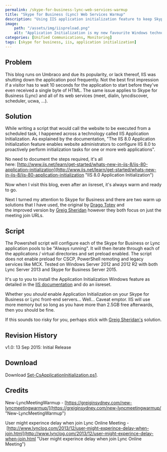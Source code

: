 ```yaml
---
permalink: /skype-for-business-lync-web-services-warmup
title: "Skype for Business (Lync) Web Services Warmup"
description: "Using IIS application initialization feature to keep Skype for Business (Lync) web services running"
image:
    path: "/assets/img/iispreload.png"
    alt: "Application Initialization is my new favourite Windows technology"
categories: [Unified Communications, Monitoring]
tags: [skype for business, iis, application initialization]
---
```


## Problem

This blog runs on Umbraco and due its popularity, or lack thereof, IIS was shutting down the application pool frequently. Not the best first impression if a visitor has to wait 10 seconds for the application to start before they've even received a single byte of HTML. The same issue applies to Skype for Business (Lync) and all of its web services (meet, dialin, lyncdiscover, scheduler, ucwa, ...).

## Solution

While writing a script that would call the website to be executed from a scheduled task, I happened across a technology called IIS Application Initialization. As explained by the documentation, "<span>The IIS 8.0 Application Initialization feature enables website administrators to configure IIS 8.0 to proactively perform initialization tasks for one or more web applications</span>".

No need to document the steps required, it's all here: [http://www.iis.net/learn/get-started/whats-new-in-iis-8/iis-80-application-initialization](http://www.iis.net/learn/get-started/whats-new-in-iis-8/iis-80-application-initialization "IIS 8.0 Application Initialization")

Now when I visit this blog, even after an iisreset, it's always warm and ready to go.

<span>Next I turned my attention to Skype for Business and there are two warm up solutions that I have used, the original by [Drago Totev](http://www.lynclog.com/2013/12/user-might-experince-delay-when-join.html "User might experince delay when join Lync Online Meeting") and the improved version by [Greig Sheridan](https://greiginsydney.com/new-lyncmeetingwarmup/ "New-LyncMeetingWarmup") however they both focus on just the meeting join URLs. </span>

## Script

The Powershell script will configure each of the Skype for Business or Lync application pools to be "Always running". It will then iterate through each of the applications / virtual directories and set preload enabled. The script does not enable preload for CSCP, PowerShell remoting and legacy services like MCX. Tested on Windows Server 2012 and 2012 R2 with both Lync Server 2013 and Skype for Business Server 2015.

It's up to you to install the Application Initialization Windows feature as detailed in the [IIS documentation](http://www.iis.net/learn/get-started/whats-new-in-iis-8/iis-80-application-initialization "IIS 8.0 Application Initialization") and do an iisreset.

Whether you _should_ enable Application Initialization on your Skype for Business or Lync front-end servers... Well... Caveat emptor. IIS will use more memory but so long as you have more than 2.5GB free afterwards, then you should be fine.

If this sounds too risky for you, perhaps stick with [Greig Sheridan's](https://greiginsydney.com/new-lyncmeetingwarmup/ "New-LyncMeetingWarmup") solution.

## Revision History

v1.0: 13 Sep 2015: Initial Release

## Download

Download [Set-CsApplicationInitialization.ps1](/assets/misc/set-csapplicationinitialization.zip "Set-CsApplicationInitialization.zip").

## Credits

New-LyncMeetingWarmup - [https://greiginsydney.com/new-lyncmeetingwarmup/](https://greiginsydney.com/new-lyncmeetingwarmup/ "New-LyncMeetingWarmup")

User might experince delay when join Lync Online Meeting - [http://www.lynclog.com/2013/12/user-might-experince-delay-when-join.html](http://www.lynclog.com/2013/12/user-might-experince-delay-when-join.html "User might experince delay when join Lync Online Meeting")